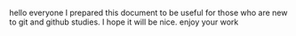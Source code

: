 hello everyone
I prepared this document to be useful for those who are new to git and github studies.
I hope it will be nice.
enjoy your work
